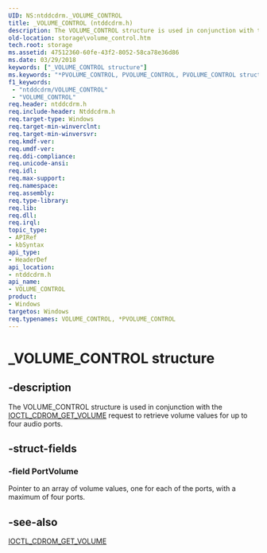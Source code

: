 ```yaml
---
UID: NS:ntddcdrm._VOLUME_CONTROL
title: _VOLUME_CONTROL (ntddcdrm.h)
description: The VOLUME_CONTROL structure is used in conjunction with the IOCTL_CDROM_GET_VOLUME request to retrieve volume values for up to four audio ports.
old-location: storage\volume_control.htm
tech.root: storage
ms.assetid: 47512360-60fe-43f2-8052-58ca78e36d86
ms.date: 03/29/2018
keywords: ["_VOLUME_CONTROL structure"]
ms.keywords: "*PVOLUME_CONTROL, PVOLUME_CONTROL, PVOLUME_CONTROL structure pointer [Storage Devices], VOLUME_CONTROL, VOLUME_CONTROL structure [Storage Devices], _VOLUME_CONTROL, ntddcdrm/PVOLUME_CONTROL, ntddcdrm/VOLUME_CONTROL, storage.volume_control, structs-CD-ROM_d0d59b00-4eb3-4e98-b164-cb8f3e11de31.xml"
f1_keywords:
 - "ntddcdrm/VOLUME_CONTROL"
 - "VOLUME_CONTROL"
req.header: ntddcdrm.h
req.include-header: Ntddcdrm.h
req.target-type: Windows
req.target-min-winverclnt: 
req.target-min-winversvr: 
req.kmdf-ver: 
req.umdf-ver: 
req.ddi-compliance: 
req.unicode-ansi: 
req.idl: 
req.max-support: 
req.namespace: 
req.assembly: 
req.type-library: 
req.lib: 
req.dll: 
req.irql: 
topic_type:
- APIRef
- kbSyntax
api_type:
- HeaderDef
api_location:
- ntddcdrm.h
api_name:
- VOLUME_CONTROL
product:
- Windows
targetos: Windows
req.typenames: VOLUME_CONTROL, *PVOLUME_CONTROL
---
```


# _VOLUME_CONTROL structure


## -description


The VOLUME_CONTROL structure is used in conjunction with the <a href="https://docs.microsoft.com/windows-hardware/drivers/ddi/ntddcdrm/ni-ntddcdrm-ioctl_cdrom_get_volume">IOCTL_CDROM_GET_VOLUME</a> request to retrieve volume values for up to four audio ports.


## -struct-fields




### -field PortVolume

Pointer to an array of volume values, one for each of the ports, with a maximum of four ports. 


## -see-also




<a href="https://docs.microsoft.com/windows-hardware/drivers/ddi/ntddcdrm/ni-ntddcdrm-ioctl_cdrom_get_volume">IOCTL_CDROM_GET_VOLUME</a>
 

 


